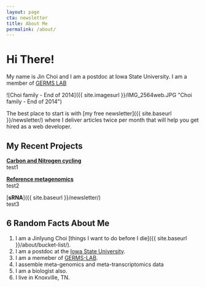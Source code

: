 ```yaml
---
layout: page
cta: newsletter
title: About Me
permalink: /about/
---
```


# Hi There!

My name is Jin Choi and I am a postdoc at Iowa State University. I am a member of [GERMS LAB](http://germslab.org) 

![Choi family - End of 2014]({{ site.imagesurl }}/IMG_2564web.JPG "Choi family - End of 2014")



The best place to start is with [my free newsletter]({{ site.baseurl }}/newsletter/) where I deliver articles twice per month that will help you get hired as a web developer.

## My Recent Projects

[**Carbon and Nitrogen cycling**](https://github.com/metajinomics/metajinomics.github.io)  
test1

[**Reference metagenomics**](https://github.com/metajinomics/metajinomics.github.io)  
test2

[**sRNA**]({{ site.baseurl }}/newsletter/)  
test3

## 6 Random Facts About Me

1. I am a Jinlyung Choi [things I want to do before I die]({{ site.baseurl }}/about/bucket-list/).
2. I am a postdoc at the [Iowa State University](http://www.iastate.edu).
3. I am a memeber of [GERMS-LAB](http://germslab.org).
4. I assemble meta-genomics and meta-transcriptomics data
5. I am a biologist also.
6. I live in Knoxville, TN. 


